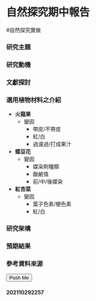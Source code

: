 # 自然探究期中報告
#自然探究實做 

### 研究主題

### 研究動機
### 文獻探討
### 選用植物材料之介紹
- **火龍果**
	- 變因
		- 帶皮/不帶皮
		- 紅/白
		- 過濾過/打成果汁
- **蝶豆花**
	- 變因
		- 媒染劑種類
		- 酸鹼值
		- 前/中/後媒染
- **紅杏菜**
	- 變因
		- 葉子色素/梗色素
		- 紅/白
### 研究架構
### 預期結果
### 參考資料來源
	
<button type="button" href="SQL">Push Me</button>



#### 202110292257